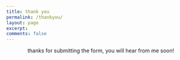 ```yaml
---
title: thank you
permalink: /thankyou/
layout: page
excerpt:
comments: false
---
```



<style>
p {text-align: center;}
</style>

thanks for submitting the form, you will hear from me soon!